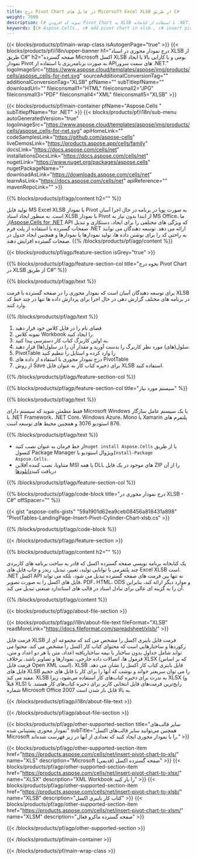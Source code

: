 ```yaml
---
title: درج Pivot Chart در فایل های Micorsoft Excel XLSB از طریق C#
weight: 7690
description: C# نمونه کد افزودن Pivot Chart به XLSB با استفاده از کتابخانه .NET. از این کد برای درج Pivot Chart به فایل XLSB در VB.NET، Asp.NET یا هر برنامه مبتنی بر .NET استفاده کنید.
keywords: [C# Aspose.Cells., c# add pivot chart in xlsb., c# insert pivot chart in xlsb., c# create pivot chart in xlsb., c# modify pivot chart in xlsb., access pivot chart in xlsb]
---
```

{{< blocks/products/pf/main-wrap-class isAutogenPage="true" >}}
{{< blocks/products/pf/i18n/upper-banner h1="درج نمودار محوری در اسناد XLSB از طریق C#" h2="صفحه گسترده Microsoft اکسل XLSB بومی و با کارایی بالا با ایجاد نمودار Pivot به صورت برنامه‌ریزی با استفاده از APIهای سمت سرور .NET." logoImageSrc="https://www.aspose.cloud/templates/aspose/img/products/cells/aspose_cells-for-net.svg" sourceAdditionalConversionTag="" additionalConversionTag="XLSB" pfName="" subTitlepfName="" downloadUrl="" fileiconsmall1="HTML" fileiconsmall2="JPG" fileiconsmall3="PDF" fileiconsmall4="XML" fileiconsmall5="XLSB" >}}

{{< blocks/products/pf/main-container pfName="Aspose.Cells " subTitlepfName="for .NET" >}}
{{< blocks/products/pf/i18n/sub-menu autoGeneratedVersion="true" logoImageSrc="https://www.aspose.cloud/templates/aspose/img/products/cells/aspose_cells-for-net.svg" apiHomeLink="" codeSamplesLink="https://github.com/aspose-cells" liveDemosLink="https://products.aspose.app/cells/family" docsLink="https://docs.aspose.com/cells/net" installationsDocsLink="https://docs.aspose.com/cells/net" nugetLink="https://www.nuget.org/packages/aspose.cells" nugetPackageName="" downloadAsLink="https://downloads.aspose.com/cells/net" learnAsLink="https://docs.aspose.com/cells/net" apiReference="" mavenRepoLink="" >}}

{{% blocks/products/pf/agp/content h2="" %}}

 تولید فایل MS Excel XLSB با نمودار Pivot به صورت پویا در برنامه در حال اجرا آسان است. به منظور ایجاد اسناد XLSB با نمودار Pivot از ابتدا بدون نیاز به MS Office، ما از[Aspose.Cells for .NET](https://products.aspose.com/cells/net) API که ویژگی های مختلفی را برای ایجاد، دستکاری و تبدیل صفحات گسترده با استفاده از پلت فرم .NET ارائه می دهد. توسعه دهندگان می توانند به راحتی کد را برای نوشتن داده ها، تولید نمودارها یا نمودارها و همچنین ایجاد جدول در صفحات گسترده افزایش دهند.
{{% /blocks/products/pf/agp/content %}}

{{< blocks/products/pf/agp/feature-section isGrey="true" >}}

{{% blocks/products/pf/agp/feature-section-col title="نحوه درج Pivot Chart در XLSB از طریق C#" %}}

{{% blocks/products/pf/agp/text %}}

 برای توسعه دهندگان آسان است که نمودار محوری را در صفحه گسترده با فرمت XLSB در برنامه های مختلف گزارش دهی در حال اجرا برای پردازش داده ها تنها در چند خط کد وارد کنند.

{{% /blocks/products/pf/agp/text %}}

1.  فضای نام را در فایل کلاس خود قرار دهید
1.  نمونه کلاس Workbook را ایجاد کنید.
1.  به اولین کاربرگ کتاب کار دسترسی پیدا کنید.
1.  سلول(های) مورد نظر کاربرگ را بدست آورید و مقدار آن را در سلول(ها) قرار دهید.
1.  PivotTable را وارد کرده و استایل را تنظیم کنید
1.  درج نمودار محوری با استفاده از داده های PivotTable
1.  از روش Save برای ذخیره کتاب کار به عنوان فایل XLSB استفاده کنید.

{{% /blocks/products/pf/agp/feature-section-col %}}

{{% blocks/products/pf/agp/feature-section-col title="سیستم مورد نیاز" %}}

{{% blocks/products/pf/agp/text %}}

فقط مطمئن شوید که سیستم دارای Microsoft Windows یا یک سیستم عامل سازگار با .NET Framework، .NET Core، Windows Azure، Mono یا Xamarin پلتفرم های 876 استودیو 3076 و همچنین محیط های توسعه است.

{{% /blocks/products/pf/agp/text %}}

-  از خط فرمان به عنوان نصب کنید<code>nuget install Aspose.Cells</code> یا از طریق کنسول Package Manager ویژوال استودیو با<code>Install-Package Aspose.Cells</code>.
-  متناوبا، نصب کننده آفلاین MSI یا همه DLL های موجود در یک فایل ZIP را از آن دریافت کنید<a href="https://downloads.aspose.com/cells/net">دانلودها</a>

{{% /blocks/products/pf/agp/feature-section-col %}}

{{% blocks/products/pf/agp/code-block title="درج نمودار محوری در XLSB - C#" offSpacer="" %}}

{{< gist "aspose-cells-gists" "59a1901d62ea9ceb08456a818431a898" "PivotTables-LandingPage-Insert-Pivot-Cylinder-Chart-xlsb.cs" >}}

{{% /blocks/products/pf/agp/code-block %}}

{{< /blocks/products/pf/agp/feature-section >}}

<!-- aboutfile Starts -->     
{{% blocks/products/pf/agp/content h2="" %}}

یک کتابخانه برنامه نویسی صفحه گسترده اکسل که قادر به ساخت برنامه های کاربردی چند پلتفرمی با توانایی تولید، تغییر، تبدیل، رندر و چاپ فایل های Excel XLSB است. .NET اکسل API نه تنها بین فرمت های صفحه گسترده تبدیل می شود، بلکه می تواند فایل های اکسل را به صورت تصویر، PDF، HTML، ODS و موارد دیگر ارائه کند، بنابراین آن را به گزینه ای عالی برای تبادل اسناد در قالب های استاندارد صنعتی تبدیل می کند.


{{% /blocks/products/pf/agp/content %}}

{{< blocks/products/pf/agp/about-file-section >}}

{{< blocks/products/pf/agp/i18n/about-file-text fileFormat="XLSB" readMoreLink="https://docs.fileformat.com/spreadsheet/xlsb/" >}}

فرمت فایل XLSB فرمت فایل باینری اکسل را مشخص می کند که مجموعه ای از رکوردها و ساختارهایی است که محتوای کتاب کار اکسل را مشخص می کند. محتوا می تواند شامل جداول بدون ساختار یا نیمه ساختاریافته اعداد، متن یا هر دو اعداد و متن، فرمول ها، اتصالات داده خارجی، نمودارها و تصاویر باشد. برخلاف XLSX (که بر اساس فرمت فایل Open XML است)، XLSB فایل باینری کتاب کار اکسل را نشان می دهد. فایل های XLSB را می توان سریعتر خواند و نوشت که آنها را برای کار با فایل های حجیم مفید می کند. XLSB به ندرت برای ذخیره کتاب‌های کار استفاده می‌شود، زیرا XLSX (و قبلاً XLS) رایج‌ترین فرمت‌های فایل انتخابی کاربر برای ذخیره کتاب‌های کار هستند. با شماره Microsoft Office 2007 به بالا قابل باز شدن است.

{{< /blocks/products/pf/agp/i18n/about-file-text >}}

{{< /blocks/products/pf/agp/about-file-section >}}
<!-- aboutfile Ends -->

{{< blocks/products/pf/agp/other-supported-section title="سایر قالب‌های نمودار محوری پشتیبانی شده" subTitle="همچنین می‌توانید سایر قالب‌های اکسل Microsoft را با نمودار محوری ایجاد کنید که تعدادی از آنها در زیر فهرست شده‌اند." >}}

{{< blocks/products/pf/agp/other-supported-section-item href="https://products.aspose.com/cells/net/insert-pivot-chart-to-xls/" name="XLS" description="Microsoft صفحه گسترده اکسل (قدیمی)" >}}
{{< blocks/products/pf/agp/other-supported-section-item href="https://products.aspose.com/cells/net/insert-pivot-chart-to-xlsx/" name="XLSX" description="XML Workbook را باز کنید" >}}
{{< blocks/products/pf/agp/other-supported-section-item href="https://products.aspose.com/cells/net/insert-pivot-chart-to-xlsb/" name="XLSB" description="کتاب کار باینری اکسل" >}}
{{< blocks/products/pf/agp/other-supported-section-item href="https://products.aspose.com/cells/net/insert-pivot-chart-to-xlsm/" name="XLSM" description="صفحه گسترده ماکرو فعال" >}}

{{< /blocks/products/pf/agp/other-supported-section >}}

{{< /blocks/products/pf/main-container >}}
    
{{< /blocks/products/pf/main-wrap-class >}}
